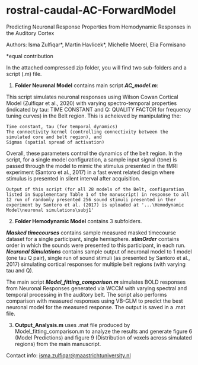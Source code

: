 # rostral-caudal-AC-ForwardModel
Predicting Neuronal Response Properties from Hemodynamic Responses in the Auditory Cortex

Authors: Isma Zulfiqar*, Martin Havlicek*, Michelle Moerel, Elia Formisano

*equal contribution

In the attached compressed zip folder, you will find two sub-folders and a script (.m) file.

1. **Folder Neuronal Model** contains main script _**AC_model.m**_: 

This script simulates neuronal responses using Wilson Cowan Cortical Model (Zulfiqar et al., 2020) with varying spectro-temporal properties (indicated by tau: TIME CONSTANT and Q: QUALITY FACTOR for frequency tuning curves) in the Belt region. This is acheieved by manipulating the: 

    Time constant, tau (for temporal dynamics)
    The connectivity kernel (controlling connectivity between the simulated core and belt region), and
    Sigmas (spatial spread of activation)
    
Overall, these parameters control the dynamics of the belt region. In the script, for a single model configuration, a sample input signal (tone) is passed through the model to mimic the stimulus presented in the fMRI experiment (Santoro et al., 2017) in a fast event related design where stimulus is presented in silent interval after acquisition.

    Output of this script (for all 28 models of the Belt, configuration listed in Supplementary Table 1 of the manuscript) in response to all 12 run of randomly presented 256 sound stimuli presented in ther experiment by Santoro et al. (2017) is uploaded at '...\Hemodynamic Model\neuronal simulations\subj1'


2. **Folder Hemodynamic Model** contains 3 subfolders.

_**Masked timecourses**_ contains sample measured masked timecourse dataset for a single participant, single hemisphere. _**stimOrder**_ contains order in which the sounds were presented to this participant, in each run. _**Neuronal Simulations**_ contains sample output of neuronal model to 1 model (one tau Q pair), single run of sound stimuli (as presented by Santoro et al., 2017) simulating cortical responses for multiple belt regions (with varying tau and Q).


The main script _**Model_fitting_comparison.m**_ simulates BOLD responses from Neuronal Responses generated via WCCM with varying spectral and temporal processing in the auditory belt. The script also performs comparison with measured responses using VB-GLM to predict the best neuronal model for the measured response. The output is saved in a .mat file.

3.  **Output_Analysis.m** uses .mat file produced by Model_fitting_comparison.m to analyze the results and generate figure 6 (Model Predictions) and figure 9 (Distribution of voxels across simulated regions) from the main manuscript.


Contact info: isma.zulfiqar@maastrichtuniversity.nl
